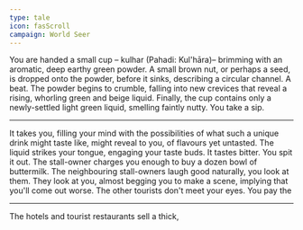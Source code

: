 ```yaml
---
type: tale
icon: fasScroll
campaign: World Seer
---
```

You are handed a small cup – kulhar (Pahadi: Kul'hāra)– brimming with an aromatic, deep earthy green powder.
A small brown nut, or perhaps a seed, is dropped onto the powder, before it sinks, describing a circular channel.
A beat.
The powder begins to crumble, falling into new crevices that reveal a rising, whorling green and beige liquid.
Finally, the cup contains only a newly-settled light green liquid, smelling faintly nutty.
You take a sip.

---
It takes you, filling your mind with the possibilities of what such a unique drink might taste like, might reveal to you, of flavours yet untasted.
The liquid strikes your tongue, engaging your taste buds.
It tastes bitter.
You spit it out.
The stall-owner charges you enough to buy a dozen bowl of buttermilk.
The neighbouring stall-owners laugh good naturally, you look at them.
They look at you, almost begging you to make a scene, implying that you'll come out worse.
The other tourists don't meet your eyes.
You pay the 

---
The hotels and tourist restaurants sell a thick, 